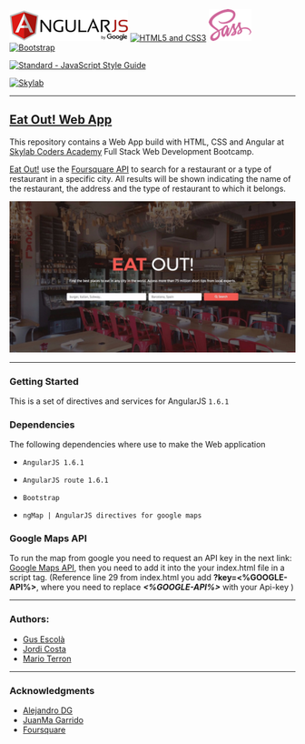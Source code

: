 [![AngularJS](https://github.com/MarioTerron/logo-images/blob/master/logos/angularjs.png)](https://angularjs.org/) [![HTML5 and CSS3](https://github.com/MarioTerron/logo-images/blob/master/logos/html5-css3-js.png)](http://www.w3.org/)
[![SASS](https://github.com/MarioTerron/logo-images/blob/master/logos/sass.png)](http://sass-lang.com/) [![Bootstrap](https://github.com/MarioTerron/logo-images/blob/master/logos/bootstrap.png)](http://getbootstrap.com/)

[![Standard - JavaScript Style Guide](https://img.shields.io/badge/code%20style-standard-brightgreen.svg)](http://standardjs.com/)

[![Skylab](https://github.com/FransLopez/logo-images/blob/master/logos/skylab-56.png)](http://www.skylabcoders.com/)


---


## [Eat Out! Web App](https://marioterron.github.io/eat-out)

This repository contains a Web App build with HTML, CSS and Angular at [Skylab Coders Academy](http://www.skylabcoders.com/es/) Full Stack Web Development Bootcamp.

[Eat Out!](https://marioterron.github.io/eat-out) use the [Foursquare API](https://developer.foursquare.com/) to search for a restaurant or a type of restaurant in a specific city. All results will be shown indicating the name of the restaurant, the address and the type of restaurant to which it belongs.

![Screenshot](img/full-site.jpg)


---

### Getting Started

This is a set of directives and services for AngularJS `1.6.1`

### Dependencies

The following dependencies where use to make the Web application

- `AngularJS 1.6.1`

- `AngularJS route 1.6.1`

- `Bootstrap`

- `ngMap | AngularJS directives for google maps`


### Google Maps API
To run the map from google you need to request an API key in the next link: [Google Maps API](https://developers.google.com/maps/documentation/javascript/), then you need to add it into the your index.html file in a script tag.
(Reference line 29 from index.html you add **?key=<%GOOGLE-API%>**, where you need to replace **_<%GOOGLE-API%>_** with your Api-key )

---

### Authors:

- [Gus Escolà](https://github.com/gusblacknails)
- [Jordi Costa](https://github.com/tsatsan)
- [Mario Terron](https://github.com/MarioTerron)

---

### Acknowledgments

* [Alejandro DG](https://github.com/agandia9)
* [JuanMa Garrido](https://github.com/juanmaguitar)
* [Foursquare](https://es.foursquare.com/)
